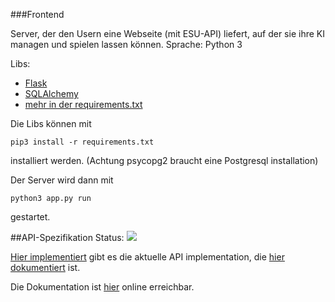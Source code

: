 ###Frontend

Server, der den Usern eine Webseite (mit ESU-API) liefert, auf der sie ihre KI managen und spielen lassen können.
Sprache: Python 3

Libs:
- [Flask](http://flask.pocoo.org)
- [SQLAlchemy](http://www.sqlalchemy.org)
- [mehr in der requirements.txt](https://github.com/LuckyLukert/Turnierserver/blob/master/Frontend/requirements.txt)


Die Libs können mit

    pip3 install -r requirements.txt

installiert werden.
(Achtung psycopg2 braucht eine Postgresql installation)

Der Server wird dann mit

    python3 app.py run

gestartet.

##API-Spezifikation
Status: <img src="http://online.swagger.io/validator?url=http://turnierserver.informatik-olympiade.de/api.yaml">

[Hier implementiert](https://github.com/LuckyLukert/Turnierserver/blob/master/Frontend/api.py) gibt es die aktuelle API implementation, die [hier dokumentiert](https://github.com/LuckyLukert/Turnierserver/blob/master/Frontend/api.yaml) ist.

Die Dokumentation ist [hier](http://turnierserver.informatik-olympiade.de/api) online erreichbar.

